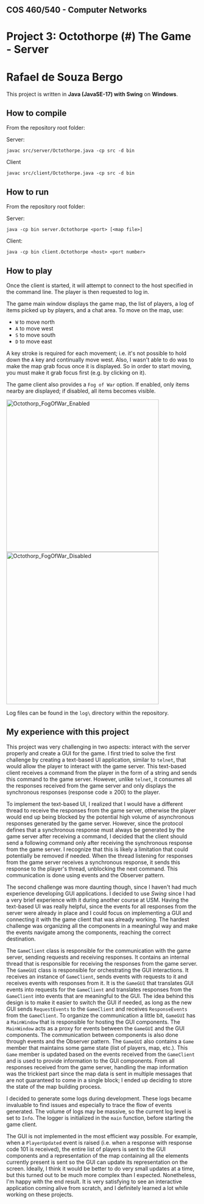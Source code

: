 ## COS 460/540 - Computer Networks
# Project 3: Octothorpe (#) The Game - Server

# Rafael de Souza Bergo

This project is written in **Java (JavaSE-17) with Swing** on **Windows**.

## How to compile

From the repository root folder:

Server:
```
javac src/server/Octothorpe.java -cp src -d bin
```

Client
```
javac src/client/Octothorpe.java -cp src -d bin
```

## How to run

From the repository root folder:

Server:
```
java -cp bin server.Octothorpe <port> [<map file>]
```

Client:
```
java -cp bin client.Octothorpe <host> <port number>
```

## How to play

Once the client is started, it will attempt to connect to the host specified in the command line. The player is then requested to log in.

The game main window displays the game map, the list of players, a log of items picked up by players, and a chat area. To move on the map, use:

- `W` to move north
- `A` to move west
- `S` to move south
- `D` to move east

A key stroke is required for each movement; i.e. it's not possible to hold down the `A` key and continually move west. Also, I wasn't able to do was to make the map grab focus once it is displayed. So in order to start moving, you must make it grab focus first (e.g. by clicking on it).

The game client also provides a `Fog of War` option. If enabled, only items nearby are displayed; if disabled, all items becomes visible.

<img width="400" alt="Octothorp_FogOfWar_Enabled" src="https://user-images.githubusercontent.com/58370031/146612644-57f55b7d-d61e-4595-90e5-6aed10a82e4d.png">   <img width="400" alt="Octothorp_FogOfWar_Disabled" src="https://user-images.githubusercontent.com/58370031/146612657-1798b3d2-18c6-4fcb-863a-d7843316c6fc.png">

Log files can be found in the `log\` directory within the repository.

## My experience with this project

This project was very challenging in two aspects: interact with the server properly and create a GUI for the game. I first tried to solve the first challenge by creating a text-based UI application, similar to `telnet`, that would allow the player to interact with the game server. This text-based client receives a command from the player in the form of a string and sends this command to the game server. However, unlike `telnet`, it consumes all the responses received from the game server and only displays the synchronous responses (response code ≥ 200) to the player.

To implement the text-based UI, I realized that I would have a different thread to receive the responses from the game server, otherwise the player would end up being blocked by the potential high volume of asynchronous responses generated by the game server. However, since the protocol defines that a synchronous response must always be generated by the game server after receiving a command, I decided that the client should send a following command only after receiving the synchronous response from the game server. I recognize that this is likely a limitation that could potentially be removed if needed. When the thread listening for responses from the game server receives a synchronous response, it sends this response to the player's thread, unblocking the next command. This communication is done using events and the Observer pattern.

The second challenge was more daunting though, since I haven't had much experience developing GUI applications. I decided to use *Swing* since I had a very brief experience with it during another course at USM. Having the text-based UI was really helpful, since the events for all responses from the server were already in place and I could focus on implementing a GUI and connecting it with the game client that was already working. The hardest challenge was organizing all the components in a meaningful way and make the events navigate among the components, reaching the correct destination.

The `GameClient` class is responsible for the communication with the game server, sending requests and receiving responses. It contains an internal thread that is responsible for receiving the responses from the game server. The `GameGUI` class is responsible for orchestrating the GUI interactions. It receives an instance of `GameClient`, sends events with requests to it and receives events with responses from it. It is the `GameGUI` that translates GUI events into requests for the `GameClient` and translates responses from the `GameClient` into events that are meaningful to the GUI. The idea behind this design is to make it easier to switch the GUI if needed, as long as the new GUI sends `RequestEvents` to the `GameClient` and receives `ResponseEvents` from the `GameClient`. To organize the communication a little bit, `GameGUI` has a `MainWindow` that is responsible for hosting the GUI components. The `MainWindow` acts as a proxy for events between the `GameGUI` and the GUI components. The communication between components is also done through events and the Observer pattern. The `GameGUI` also contains a `Game` member that maintains some game state (list of players, map, etc.). This `Game` member is updated based on the events received from the `GameClient` and is used to provide information to the GUI components. From all responses received from the game server, handling the map information was the trickiest part since the map data is sent in multiple messages that are not guaranteed to come in a single block; I ended up deciding to store the state of the map building process.

I decided to generate some logs during development. These logs became invaluable to find issues and especially to trace the flow of events generated. The volume of logs may be massive, so the current log level is set to `Info`. The logger is initialized in the `main` function, before starting the game client.

The GUI is not implemented in the most efficient way possible. For example, when a `PlayerUpdated` event is raised (i.e. when a response with response code 101 is received), the entire list of players is sent to the GUI components and a representation of the map containing all the elements currently present is sent so the GUI can update its representation on the screen. Ideally, I think it would be better to do very small updates at a time, but this turned out to be much more complex than I expected. Nonetheless, I'm happy with the end result. It is very satisfying to see an interactive application coming alive from scratch, and I definitely learned a lot while working on these projects.
